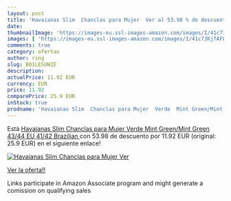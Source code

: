 ```yaml
---
layout: post
title: 'Havaianas Slim  Chanclas para Mujer  Ver al 53.98 % de descuento'
date: 
thumbnailImage: 'https://images-eu.ssl-images-amazon.com/images/I/41c73KjfAFL._SL200_.jpg'
images: [ 'https://images-eu.ssl-images-amazon.com/images/I/41c73KjfAFL._SL200_.jpg' ]
comments: true
category: ofertas
author: ring
slug: B01LESUWZE
description:
actualPrice: 11.92 EUR
currency: EUR
price: 11.92
comparePrice: 25.9 EUR
inStock: true
prodname: 'Havaianas Slim  Chanclas para Mujer  Verde  Mint Green/Mint Green   43/44 EU  41/42 Brazilian '
---
```


Está [Havaianas Slim  Chanclas para Mujer  Verde  Mint Green/Mint Green   43/44 EU  41/42 Brazilian ](https://www.amazon.es/dp/B01LESUWZE/?tag=tolees-21) con 53.98 de descuento por 11.92 EUR (original: 25.9 EUR) en el siguiente enlace!

[![Havaianas Slim  Chanclas para Mujer  Ver](https://images-eu.ssl-images-amazon.com/images/I/41c73KjfAFL._SL200_.jpg)](https://www.amazon.es/dp/B01LESUWZE/?tag=tolees-21)

[Ver la oferta!!](https://www.amazon.es/dp/B01LESUWZE/?tag=tolees-21)

Links participate in Amazon Associate program and might generate a comission on qualifying sales


